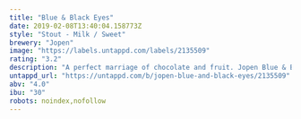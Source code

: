 ```yaml
---
title: "Blue & Black Eyes"
date: 2019-02-08T13:40:04.158773Z
style: "Stout - Milk / Sweet"
brewery: "Jopen"
image: "https://labels.untappd.com/labels/2135509"
rating: "3.2"
description: "A perfect marriage of chocolate and fruit. Jopen Blue & Black Eyes is a Milk Stout with roasted malt flavors of coffee and chocolate. This extremely light beer, 4%, is loaded with blueberries. It's like having a berry explosion in your mouth while dreaming of chocolate heaven!"
untappd_url: "https://untappd.com/b/jopen-blue-and-black-eyes/2135509"
abv: "4.0"
ibu: "30"
robots: noindex,nofollow
---
```

